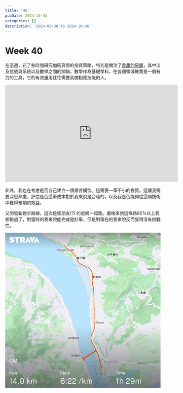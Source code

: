 ```yaml
---
title: '40'
pubDate: 2024-10-03
categories: []
description: '2024-09-30 to 2024-10-06'
---
```

# Week 40

在這週，花了些時間研究加密貨幣的投資策略，特別是關注了[香農的惡魔](https://rfns.io/blog/tech/2021-10-16-investing-with-shannons-demon)，其中涉及信號與系統以及數學之間的關聯。數學作為基礎學科，在各個領域確實是一個有力的工具，它的有效運用往往需要具備相應技能的人。

<iframe width="560" height="315" src="https://www.youtube.com/embed/OpmMe0md0tA?si=xSnUa7s9nEdQc-0L" title="YouTube video player" frameborder="0" allow="accelerometer; autoplay; clipboard-write; encrypted-media; gyroscope; picture-in-picture; web-share" referrerpolicy="strict-origin-when-cross-origin" allowfullscreen></iframe>

此外，我也在考慮是否自己建立一個語言模型。這需要一筆不小的投資。這讓我需要深思熟慮，評估是否這筆成本對於我來說是合理的，以及我是否能夠從這項技術中獲得預期的效益。

又開發新跑步路線，這次是個朋友(?) 的爸媽一起跑。嚴格來說這條路80%以上我都跑過了，對當時的我來說能完成是壯舉，但是對現在的我來說反而覺得沒有挑戰性。

![run](../../assets/images/40/run.jpeg)